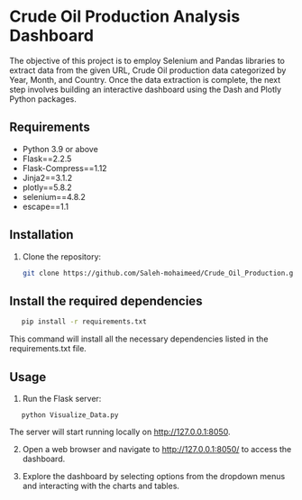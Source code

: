 # Crude Oil Production Analysis Dashboard

The objective of this project is to employ Selenium and Pandas libraries to extract data from the given URL, Crude Oil production data categorized by Year, Month, and Country. Once the data extraction is complete, the next step involves building an interactive dashboard using the Dash and Plotly Python packages.

## Requirements

- Python 3.9 or above
- Flask==2.2.5
- Flask-Compress==1.12
- Jinja2==3.1.2
- plotly==5.8.2
- selenium==4.8.2
- escape==1.1

## Installation

1. Clone the repository:

   ```bash
   git clone https://github.com/Saleh-mohaimeed/Crude_Oil_Production.git

## Install the required dependencies

```bash
   pip install -r requirements.txt
```
This command will install all the necessary dependencies listed in the requirements.txt file.

## Usage
1. Run the Flask server:
```
   python Visualize_Data.py
```
The server will start running locally on http://127.0.0.1:8050.

2. Open a web browser and navigate to http://127.0.0.1:8050/ to access the dashboard.

3. Explore the dashboard by selecting options from the dropdown menus and interacting with the charts and tables.
